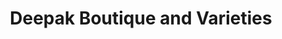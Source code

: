 ---
title: "Deepak Boutique and Varieties"
url: /pune/deepak-boutique-and-varieties/
shop: Spielzeug
---